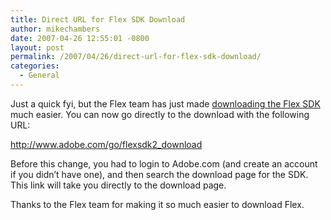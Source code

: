 ```yaml
---
title: Direct URL for Flex SDK Download
author: mikechambers
date: 2007-04-26 12:55:01 -0800
layout: post
permalink: /2007/04/26/direct-url-for-flex-sdk-download/
categories:
  - General
---
```



Just a quick fyi, but the Flex team has just made [downloading the Flex SDK][1] much easier. You can now go directly to the download with the following URL:

<http://www.adobe.com/go/flexsdk2_download>

Before this change, you had to login to Adobe.com (and create an account if you didn&#8217;t have one), and then search the download page for the SDK. This link will take you directly to the download page.

Thanks to the Flex team for making it so much easier to download Flex.

 [1]: http://www.adobe.com/go/flexsdk2_download